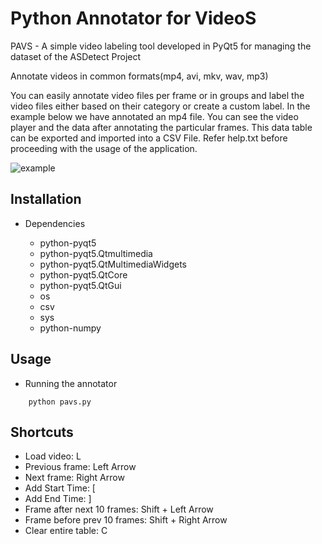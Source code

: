 # Python Annotator for VideoS
PAVS - A simple video labeling tool developed in PyQt5 for managing the dataset of the ASDetect Project

Annotate videos in common formats(mp4, avi, mkv, wav, mp3)

You can easily annotate video files per frame or in groups and label the video files either based on their category or create a custom label.
In the example below we have annotated an mp4 file. You can see the video player and the data after annotating the particular frames. This data table can be exported and imported into a CSV File.
Refer help.txt before proceeding with the usage of the application.

![example](https://raw.githubusercontent.com/kevalvc/Python-Annotator-for-VideoS/master/Examples/example.PNG)

## Installation
 * Dependencies

   * python-pyqt5
   * python-pyqt5.Qtmultimedia
   * python-pyqt5.QtMultimediaWidgets
   * python-pyqt5.QtCore
   * python-pyqt5.QtGui
   * os
   * csv
   * sys
   * python-numpy

## Usage
   * Running the annotator
 ```
     python pavs.py
```

## Shortcuts
- Load video: L
- Previous frame: Left Arrow
- Next frame: Right Arrow
- Add Start Time: [
- Add End Time: ]
- Frame after next 10 frames: Shift + Left Arrow
- Frame before prev 10 frames: Shift + Right Arrow
- Clear entire table: C
